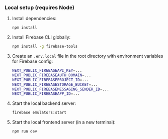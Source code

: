 ### Local setup (requires Node)

1. Install dependencies:

   ```bash
   npm install
   ```

2. Install Firebase CLI globally:

   ```bash
   npm install -g firebase-tools
   ```

3. Create an `.env.local` file in the root directory with environment variables for Firebase config:

   ```bash
   NEXT_PUBLIC_FIREBASEAPI_KEY=...
   NEXT_PUBLIC_FIREBASEAUTH_DOMAIN=...
   NEXT_PUBLIC_FIREBASEPROJECT_ID=...
   NEXT_PUBLIC_FIREBASESTORAGE_BUCKET=...
   NEXT_PUBLIC_FIREBASEMESSAGING_SENDER_ID=...
   NEXT_PUBLIC_FIREBASEAPP_ID=...
   ```

4. Start the local backend server:

   ```bash
   firebase emulators:start
   ```

5. Start the local frontend server (in a new terminal):
   ```bash
   npm run dev
   ```
